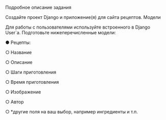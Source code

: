 Подробное описание задания

  Создайте проект Django и приложение(я) для сайта рецептов.
Модели

  Для работы с пользователями используйте встроенного в Django User`a.
Подготовьте нижеперечисленные модели:

   ● Рецепты:

○ Название
  
  ○ Описание      
  
  ○ Шаги приготовления
  
  ○ Время приготовления
  
  ○ Изображение
  
  ○ Автор
  
  ○ *другие поля на ваш выбор, например ингредиенты и т.п.
